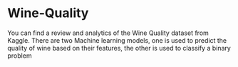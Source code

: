 # Wine-Quality
You can find a review and analytics of the Wine Quality dataset from Kaggle. There are two Machine learning models, one is used to predict the quality of wine based on their features, the other is used to classify a binary problem
